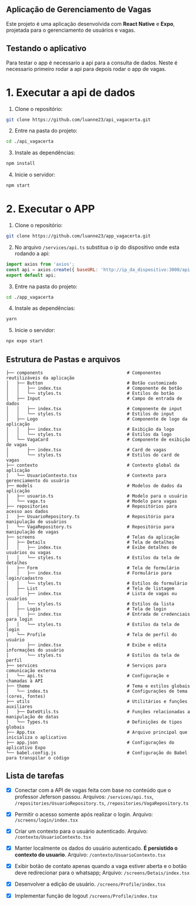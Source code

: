 ## Aplicação de Gerenciamento de Vagas

Este projeto é uma aplicação desenvolvida com **React Native** e **Expo**, projetada para o gerenciamento de usuários e vagas.

## Testando o aplicativo
Para testar o app é necessario a api para a consulta de dados. Neste é necessario primeiro rodar a api para depois rodar o app de vagas.   
# 1. Executar a api de dados 
1. Clone o repositório: 
```sh 
git clone https://github.com/luanne23/api_vagacerta.git 
```
2. Entre na pasta do projeto: 
```sh
cd ./api_vagacerta
```
3. Instale as dependências: 
```sh
npm install
``` 
4. Inicie o servidor: 
```sh
npm start
``` 
# 2. Executar o APP
1. Clone o repositório: 
```sh
git clone https://github.com/luanne23/app_vagacerta.git
```
2. No arquivo `/services/api.ts` substitua o ip do dispositivo onde esta rodando a api: 
```javascript
import axios from 'axios';
const api = axios.create({ baseURL: 'http://ip_da_dispositivo:3000/api' });
export default api;
``` 
3. Entre na pasta do projeto: 
```sh
cd ./app_vagacerta 
```
4. Instale as dependências: 
```sh
yarn 
``` 
5. Inicie o servidor: 
```sh
npx expo start
``` 
## Estrutura de Pastas e arquivos

```plaintext 
├── components                                # Componentes reutilizáveis da aplicação
│   ├── Button                                # Botão customizado
│   │   ├── index.tsx                         # Componente de botão
│   │   └── styles.ts                         # Estilos do botão
│   ├── Input                                 # Campo de entrada de dados
│   │   ├── index.tsx                         # Componente de input
│   │   └── styles.ts                         # Estilos do input
│   ├── Logo                                  # Componente de logo da aplicação
│   │   ├── index.tsx                         # Exibição da logo
│   │   └── styles.ts                         # Estilos da logo
│   └── VagaCard                              # Componente de exibição de vagas
│       ├── index.tsx                         # Card de vagas
│       └── styles.ts                         # Estilos do card de vagas
├── contexto                                  # Contexto global da aplicação
│   └── UsuarioContexto.tsx                   # Contexto para gerenciamento do usuário
├── models                                    # Modelos de dados da aplicação
│   ├── usuario.ts                            # Modelo para o usuário
│   └── vaga.ts                               # Modelo para vagas
├── repositories                              # Repositórios para acesso aos dados
│   ├── UsuarioRepository.ts                  # Repositório para manipulação de usuários
│   └── VagaRepository.ts                     # Repositório para manipulação de vagas
├── screens                                   # Telas da aplicação
│   ├── Details                               # Tela de detalhes
│   │   ├── index.tsx                         # Exibe detalhes de usuários ou vagas
│   │   └── styles.ts                         # Estilos da tela de detalhes
│   ├── Form                                  # Tela de formulário
│   │   ├── index.tsx                         # Formulário para login/cadastro
│   │   └── styles.ts                         # Estilos do formulário
│   ├── List                                  # Tela de listagem
│   │   ├── index.tsx                         # Lista de vagas ou usuários
│   │   └── styles.ts                         # Estilos da lista
│   ├── Login                                 # Tela de login
│   │   ├── index.tsx                         # Entrada de credenciais para login
│   │   └── styles.ts                         # Estilos da tela de login
│   └── Profile                               # Tela de perfil do usuário
│       ├── index.tsx                         # Exibe e edita informações do usuário
│       └── styles.ts                         # Estilos da tela de perfil
├── services                                  # Serviços para comunicação externa
│   └── api.ts                                # Configuração e chamadas à API
├── theme                                     # Tema e estilos globais
│   └── index.ts                              # Configurações de tema (cores, fontes)
├── utils                                     # Utilitários e funções auxiliares
│   ├── DateUtils.ts                          # Funções relacionadas a manipulação de datas
│   └── Types.ts                              # Definições de tipos globais
├── App.tsx                                   # Arquivo principal que inicializa o aplicativo
├── app.json                                  # Configurações do aplicativo Expo
└── babel.config.js                           # Configuração do Babel para transpilar o código
``` 
## Lista de tarefas
 - [x] Conectar com a API de vagas feita com base no conteúdo que o professor Jeferson passou. Arquivos: `/services/api.tsx`,  `/repositories/UsuarioRepository.ts`, `/repositories/VagaRepository.ts` 
 - [x] Permitir o acesso somente após realizar o login. Arquivo: `/screens/login/index.tsx`
 - [x] Criar um contexto para o usuário autenticado. Arquivo: `/contexto/UsuarioContexto.tsx`
 - [x] Manter localmente os dados do usuário autenticado. **É persistido o contexto do usuario**. Arquivo: `/contexto/UsuarioContexto.tsx`
 - [x] Exibir botão de contato apenas quando a vaga estiver aberta e o botão deve redirecionar para o whatsapp;
 Arquivo: `/screens/Detais/index.tsx`
 - [x] Desenvolver a edição de usuário. `/screens/Profile/index.tsx`
 - [x] Implementar função de logout `/screens/Profile/index.tsx`

 


